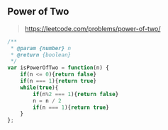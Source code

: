 ## Power of Two 

> https://leetcode.com/problems/power-of-two/

```javascript
/**
 * @param {number} n
 * @return {boolean}
 */
var isPowerOfTwo = function(n) {
    if(n <= 0){return false}
    if(n === 1){return true}
    while(true){
        if(n%2 === 1){return false}
        n = n / 2
        if(n === 1){return true}
    }
};
```